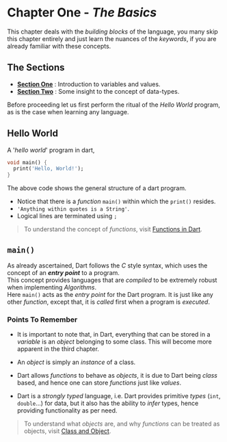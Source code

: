 # **Chapter One - *The Basics***

This chapter deals with the *building blocks* of the language, you many skip this chapter entirely and just learn the nuances of the *keywords*, if you are already familiar with these concepts.

## **The Sections**

- [**Section One**][section1] : Introduction to variables and values.
- [**Section Two**][section2] : Some insight to the concept of data-types.

Before proceeding let us first perform the ritual of the *Hello World* program, as is the case when learning any language.

## **Hello World**

A '*hello world*' program in dart,

```dart
void main() {
  print('Hello, World!');
}
```

The above code shows the general structure of a dart program.

- Notice that there is a *function* `main()` within which the `print()` resides.  
- `'Anything within quotes is a String'`.  
- Logical lines are terminated using `;`

>To understand the concept of *functions*, visit [Functions in Dart][chapter2].

## **`main()`**

As already ascertained, Dart follows the *C* style syntax, which uses the concept of an ***entry point*** to a program.  
This concept provides languages that are *compiled* to be extremely robust when implementing *Algorithms*.  
Here `main()` acts as the *entry point* for the Dart program. It is just like any other *function*, except that, it is *called* first when a program is *executed*.

### **Points To Remember**

- It is important to note that, in Dart, everything that can be stored in a *variable* is an *object* belonging to some class. This will become more apparent in the third chapter.

- An *object* is simply an *instance* of a class.

- Dart allows *functions* to behave as *objects*, it is due to Dart being *class* based, and hence one can store *functions* just like *values*.

- Dart is a *strongly typed* language, i.e. Dart provides primitive *types* (`int`, `double`...) for data, but it also has the ability to *infer* types, hence providing functionality as per need.

>To understand what *objects* are, and why *functions* can be treated as objects, visit [Class and Object][chapter3].

[chapter2]: https://github.com/markus-dart/dart/tree/master/chapter_2
[chapter3]: https://github.com/markus-dart/dart/tree/master/chapter_3
[section1]: https://github.com/markus-dart/dart/blob/master/chapter_1/section_1.md
[section2]: https://github.com/markus-dart/dart/blob/master/chapter_1/section_2.md
